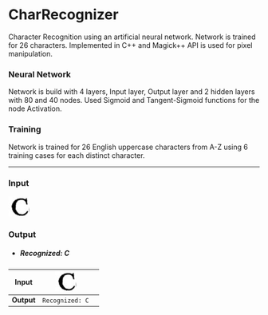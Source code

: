 # CharRecognizer
Character Recognition using an artificial neural network. Network is trained for 26 characters. Implemented in C++ and Magick++ API is used for pixel manipulation.

### Neural Network
Network is build with 4 layers, Input layer, Output layer and 2 hidden layers with 80 and 40 nodes. Used Sigmoid and Tangent-Sigmoid functions for the node Activation.

### Training 
Network is trained for 26 English uppercase characters from A-Z using 6 training cases for each distinct character.
<hr>

### Input
![architecture](https://github.com/heshanera/CharRecognizer/blob/master/imgs/testing/C2.png)

### Output

- ##### Recognized: C

| **Input**        | ![architecture](https://github.com/heshanera/CharRecognizer/blob/master/imgs/testing/C2.png)|   |
| ------------- |:-------------:| -----:|
| **Output**      | `Recognized: C` |  |
